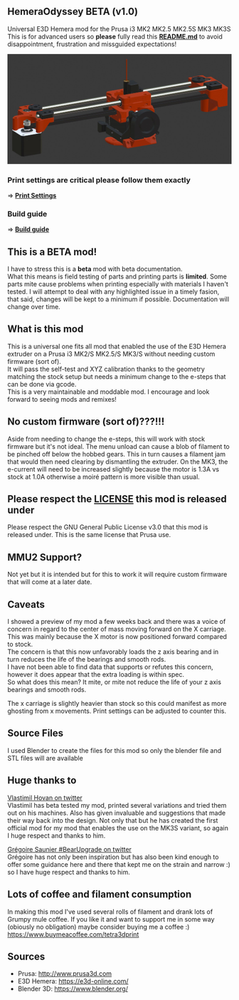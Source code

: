 ## HemeraOdyssey **BETA** (v1.0)
Universal E3D Hemera mod for the Prusa i3 MK2 MK2.5 MK2.5S MK3 MK3S  
This is for advanced users so **please** fully read this [**README.md**](README.md) to avoid disappointment, frustration and missguided expectations!

![Hemera Odyssey Full View](img/full_view_blender.jpg)

### Print settings are critical please follow them exactly  
=> [**Print Settings**](Print_Settings.md)

### Build guide
=> [**Build guide**](Build_Guide/00_First.md)

## This is a **BETA** mod!
I have to stress this is a **beta** mod with beta documentation.  
What this means is field testing of parts and printing parts is **limited**.
Some parts mite cause problems when printing especially with materials I haven't tested.
I will attempt to deal with any highlighted issue in a timely fasion, that said, changes will be kept to a minimum if possible.
Documentation will change over time.

## What is this mod
This is a universal one fits all mod that enabled the use of the E3D Hemera extruder on a Prusa i3 MK2/S MK2.5/S MK3/S without needing custom firmware (sort of).  
It will pass the self-test and XYZ calibration thanks to the geometry matching the stock setup but needs a minimum change to the e-steps that can be done via gcode.  
This is a very maintainable and moddable mod. I encourage and look forward to seeing mods and remixes!

## No custom firmware (sort of)???!!!
Aside from needing to change the e-steps, this will work with stock firmware but it's not ideal.
The menu unload can cause a blob of filament to be pinched off below the hobbed gears. This in turn causes a filament jam that would then need clearing by dismantling the extruder.
On the MK3, the e-current will need to be increased slightly because the motor is 1.3A vs stock at 1.0A otherwise a moiré pattern is more visible than usual.

## Please respect the [**LICENSE**](LICENSE) this mod is released under
Please respect the GNU General Public License v3.0 that this mod is released under. This is the same license that Prusa use.

## MMU2 Support?
Not yet but it is intended but for this to work it will require custom firmware that will come at a later date.

## Caveats
I showed a preview of my mod a few weeks back and there was a voice of concern in regard to the center of mass moving forward on the X carriage.  
This was mainly because the X motor is now positioned forward compared to stock.  
The concern is that this now unfavorably loads the z axis bearing and in turn reduces the life of the bearings and smooth rods.  
I have not been able to find data that supports or refutes this concern, however it does appear that the extra loading is within spec.  
So what does this mean? It mite, or mite not reduce the life of your z axis bearings and smooth rods.

The x carriage is slightly heavier than stock so this could manifest as more ghosting from x movements. Print settings can be adjusted to counter this.

## Source Files
I used Blender to create the files for this mod so only the blender file and STL files will are available

## Huge thanks to
 
[Vlastimil Hovan on twitter](https://twitter.com/Vlastimil_Hovan)  
Vlastimil has beta tested my mod, printed several variations and tried them out on his machines. Also has given invaluable and suggestions that made their way back into the design.
Not only that but he has created the first official mod for my mod that enables the use on the MK3S variant, so again I huge respect and thanks to him.  
   
[Grégoire Saunier #BearUpgrade on twitter](https://twitter.com/GregoireSaunier)  
Grégoire has not only been inspiration but has also been kind enough to offer some guidance here and there that kept me on the strain and narrow :) so I have huge respect and thanks to him. 


## Lots of coffee and filament consumption
In making this mod I've used several rolls of filament and drank lots of Grumpy mule coffee. If you like it and want to support me in some way (obiously no obligation) maybe consider buying me a coffee :)  
https://www.buymeacoffee.com/tetra3dprint

## Sources
* Prusa: http://www.prusa3d.com
* E3D Hemera: https://e3d-online.com/
* Blender 3D: https://www.blender.org/
